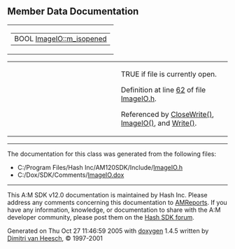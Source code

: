 ## Member Data Documentation

<span id="5ff383d974993eb3eb84eb891dcaca18" class="anchor"></span>

<table class="mdTable" data-cellpadding="2" data-cellspacing="0">
<colgroup>
<col style="width: 100%" />
</colgroup>
<tbody>
<tr>
<td class="mdRow"><table data-cellpadding="0" data-cellspacing="0" data-border="0">
<tbody>
<tr>
<td class="md" data-nowrap="" data-valign="top">BOOL <a href="classImageIO.md#5ff383d974993eb3eb84eb891dcaca18" class="el">ImageIO::m_isopened</a></td>
</tr>
</tbody>
</table></td>
</tr>
</tbody>
</table>

<table data-cellspacing="5" data-cellpadding="0" data-border="0">
<colgroup>
<col style="width: 50%" />
<col style="width: 50%" />
</colgroup>
<tbody>
<tr>
<td> </td>
<td><p>TRUE if file is currently open.</p>
<p>Definition at line <a href="ImageIO_8h-source.md#l00062" class="el">62</a> of file <a href="ImageIO_8h-source.md" class="el">ImageIO.h</a>.</p>
<p>Referenced by <a href="ImageIO_8h-source.md#l00121" class="el">CloseWrite()</a>, <a href="ImageIO_8h-source.md#l00063" class="el">ImageIO()</a>, and <a href="ImageIO_8h-source.md#l00090" class="el">Write()</a>.</p></td>
</tr>
</tbody>
</table>

------------------------------------------------------------------------

The documentation for this class was generated from the following files:

- C:/Program Files/Hash Inc/AM120SDK/Include/<a href="ImageIO_8h-source.md" class="el">ImageIO.h</a>
- C:/Dox/SDK/Comments/<a href="ImageIO_8dox.md" class="el">ImageIO.dox</a>

------------------------------------------------------------------------

<span class="small">This A:M SDK v12.0 documentation is maintained by Hash Inc. Please address any comments concerning this documentation to [AMReports](http://www.hash.com/reports). If you have any information, knowledge, or documentation to share with the A:M developer community, please post them on the [Hash SDK forum](http://www.hash.com/forums/index.php?showforum=11).</span>

Generated on Thu Oct 27 11:46:59 2005 with [<span class="image placeholder" original-image-src="doxygen.png" original-image-title="" height="45" width="100" align="middle" border="0">doxygen</span>](http://www.doxygen.org/index.html) 1.4.5 written by [Dimitri van Heesch](mailto:dimitri@stack.nl), © 1997-2001
